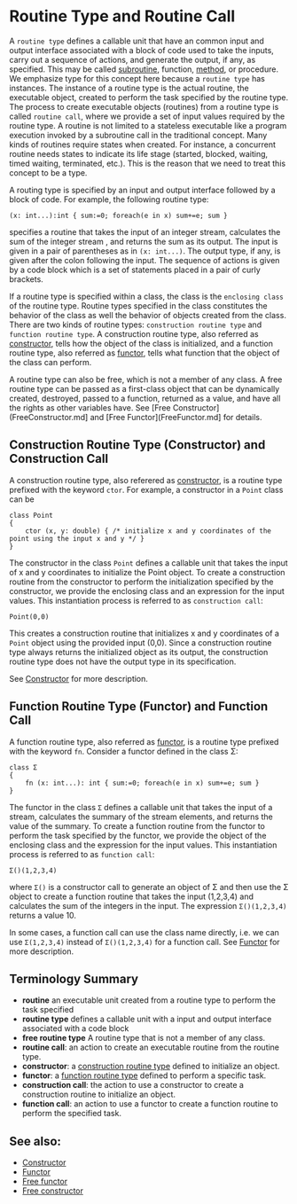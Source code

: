 # Routine Type and Routine Call

A `routine type` defines a callable unit that have an common input and output interface associated with a block of code used to take the inputs, carry out a sequence of actions, and generate the output, if any, as specified. This may be called [subroutine](https://en.wikipedia.org/wiki/Subroutine), function, [method](https://en.wikipedia.org/wiki/Method_(computer_programming)), or procedure. We emphasize type for this concept here because a `routine type` has instances. The instance of a routine type is the actual routine, the executable object, created to perform the task specified by the routine type. The process to create executable objects (routines) from a routine type is called `routine call`, where we provide a set of input values required by the routine type. A routine is not limited to a stateless executable like a program execution invoked by a subroutine call in the traditional concept. Many kinds of routines require states when created. For instance, a concurrent routine needs states to indicate its life stage (started, blocked, waiting, timed waiting, terminated, etc.). This is the reason that we need to treat this concept to be a type.

A routing type is specified by an input and output interface followed by a block of code. For example, the following routine type:
```altscript
(x: int...):int { sum:=0; foreach(e in x) sum+=e; sum }
```
specifies a routine that takes the input of an integer stream, calculates the sum of the integer stream , and returns the sum as its output. The input is given in a pair of parentheses as in `(x: int...)`. The output type, if any, is given after the colon following the input. The sequence of actions is given by a code block which is a set of statements placed in a pair of curly brackets.

If a routine type is specified within a class, the class is the `enclosing class` of the routine type. Routine types specified in the class constitutes the behavior of the class as well the behavior of objects created from the class. There are two kinds of routine types: `construction routine type` and `function routine type`. A construction routine type, also referred as [constructor](Constructor.md), tells how the object of the class is initialized, and a function routine type,
also referred as [functor](Functor.md), tells what function that the object of the class can perform.

A routine type can also be free, which is not a member of any class. A free routine type can be passed as a first-class object that can be dynamically created, destroyed, passed to a function, returned as a value, and have all the rights as other variables have. See [Free Constructor](FreeConstructor.md] and [Free Functor](FreeFunctor.md] for details.

## Construction Routine Type (Constructor) and Construction Call

A construction routine type, also referered as [constructor](Constructor.md), is a routine type prefixed with the keyword `ctor`. For example, a constructor in a `Point` class can be
```altscript
class Point
{
    ctor (x, y: double) { /* initialize x and y coordinates of the point using the input x and y */ }
}
```
The constructor in the class `Point` defines a callable unit that takes the input of x  and y coordinates to initialize the Point object. To create a construction  routine from the constructor to perform the initialization specified by the constructor, we provide the enclosing class and an expression for the input values. This instantiation process is referred to as `construction call`:
```altscript
Point(0,0)
```
This creates a construction routine that initializes x and y coordinates of a `Point` object using the provided input (0,0). Since a construction routine type always returns the initialized object as its output, the construction routine type does not have the output type in its specification.

See [Constructor](Constructor.md) for more description.


## Function Routine Type (Functor) and Function Call

A function routine type, also referred as [functor](Functor.md), is a routine type prefixed with the keyword `fn`. Consider a functor defined in the class Σ:
```altscript
class Σ
{
    fn (x: int...): int { sum:=0; foreach(e in x) sum+=e; sum }
}
```
The functor in the class `Σ` defines a callable unit that takes the input of a stream, calculates the summary of the stream elements, and returns the value of the summary. To create a function routine from the functor to perform the task specified by the functor, we provide the object of the enclosing class and the expression for the input values. This instantiation process is referred to as `function call`:
```altscript
Σ()(1,2,3,4)
```
where `Σ()` is a constructor call to generate an object of Σ and then use the Σ object to create a function routine that takes the input (1,2,3,4) and calculates  the sum of the integers in the input. The expression `Σ()(1,2,3,4)` returns a value 10.

In some cases, a function call can use the class name directly, i.e. we can use `Σ(1,2,3,4)` instead of `Σ()(1,2,3,4)` for a function call. See [Functor](Functor.md) for more description.

## Terminology Summary

* **routine** an executable unit created from a routine type to perform the task specified
* **routine type** defines a callable unit with a input and output interface associated with a code block
* **free routine type** A routine type that is not a member of any class.
* **routine call**: an action to create an executable routine from the routine type.
* **constructor**: a [construction routine type](Constructor.md) defined to initialize an object.
* **functor**: a [function routine type](Routine.md) defined to perform a specific task.
* **construction call**: the action to use a constructor to create a construction routine to initialize an object.
* **function call**: an action to use a functor to create a function routine to perform the specified task.

## See also:
* [Constructor](Constructor.md)
* [Functor](Functor.md)
* [Free functor](FreeFunctor.md)
* [Free constructor](FreeConstructor.md)
